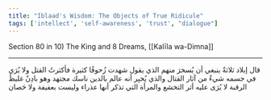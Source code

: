 ```yaml
---
title: "Iblaad's Wisdom: The Objects of True Ridicule"
tags: ['intellect', 'self-awareness', 'trust', "dialogue"]
---
```


 Section 80 in 10) The King and 8 Dreams, [[Kalīla wa-Dimna]]

---
قال إبلاد ثلاثةٌ ينبغي أن يُسخرَ منهم الذي يقول شهدت زُحوفًا كثيرة فأكثرتُ القتل ولا يُرَى في جسمه شيءٌ من آثار القتال والذي يُخبِر أنه عالم بالدين ناسك مجتهد وهو بادِنٌ غليظُ الرقبة لا يُرَى عليه أثر التخشع والمرأة التي تذكر أنها عذراء وليست بعفيفة ولا حَصان
